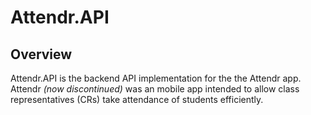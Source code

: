 ﻿# Attendr.API

## Overview

Attendr.API is the backend API implementation for the the Attendr app. Attendr _(now discontinued)_ was an mobile app intended to allow class representatives (CRs) take attendance of students efficiently.
